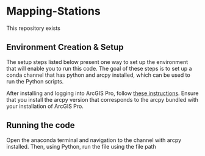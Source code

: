 # Mapping-Stations

This repository exists

## Environment Creation & Setup
The setup steps listed below present one way to set up the environment that will enable you to run this code.
The goal of these steps is to set up a conda channel that has python and arcpy installed, which can be used to run
the Python scripts.

After installing and logging into ArcGIS Pro, follow [these instructions](https://tengkengvang.com/2022/08/24/arcpy-outside-of-arcmap-arcpro/#:~:text=During%20the%20installation%20of%20ArcPy,allow%20ArcPy%20to%20be%20installed.&text=If%20all%20goes%20well%2C%20you,An%20important%20caveat).
Ensure that you install the arcpy version that corresponds to the arcpy bundled with your installation of ArcGIS Pro.

## Running the code
Open the anaconda terminal and navigation to the channel with arcpy installed. Then, using Python, run the file using the file path
